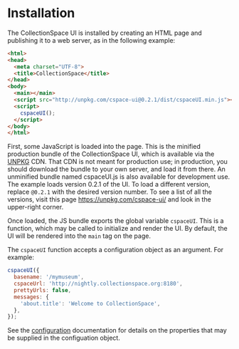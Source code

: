 # Installation

The CollectionSpace UI is installed by creating an HTML page and publishing it to a web server, as in the following example:

```HTML
<html>
<head>
  <meta charset="UTF-8">
  <title>CollectionSpace</title>
</head>
<body>
  <main></main>
  <script src="http://unpkg.com/cspace-ui@0.2.1/dist/cspaceUI.min.js"></script>
  <script>
    cspaceUI();
  </script>
</body>
</html>
```

First, some JavaScript is loaded into the page. This is the minified production bundle of the CollectionSpace UI, which is available via the [UNPKG](https://unpkg.com) CDN. That CDN is not meant for production use; in production, you should download the bundle to your own server, and load it from there. An unminified bundle named cspaceUI.js is also available for development use. The example loads version 0.2.1 of the UI. To load a different version, replace `@0.2.1` with the desired version number.  To see a list of all the versions, visit this page https://unpkg.com/cspace-ui/ and look in the upper-right corner.

Once loaded, the JS bundle exports the global variable `cspaceUI`. This is a function, which may be called to initialize and render the UI. By default, the UI will be rendered into the `main` tag on the page.

The `cspaceUI` function accepts a configuration object as an argument. For example:

```JavaScript
cspaceUI({
  basename: '/mymuseum',
  cspaceUrl: 'http://nightly.collectionspace.org:8180',
  prettyUrls: false,
  messages: {
    'about.title': 'Welcome to CollectionSpace',
  },
});
```

See the [configuration](../configuration) documentation for details on the properties that may be supplied in the configuation object.

